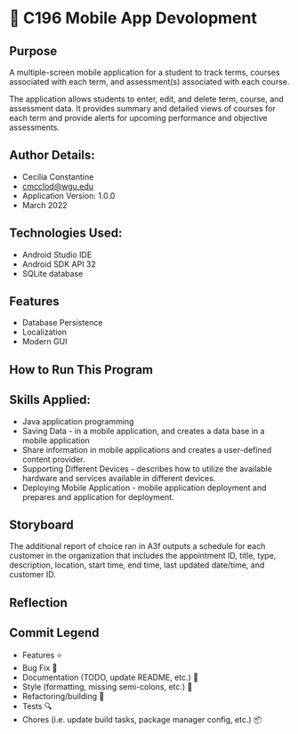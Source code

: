 # :calendar: C196 Mobile App Devolopment

## Purpose
A multiple-screen mobile application for a student to track terms, courses associated with each term, and assessment(s) associated with each course.

The application allows students to enter, edit, and delete term, course, and assessment data. It provides summary and detailed views of courses for each term and provide alerts for upcoming performance and objective assessments.


## Author Details:
- Cecilia Constantine
- cmcclod@wgu.edu
- Application Version: 1.0.0
- March 2022


## Technologies Used:
- Android Studio IDE
- Android SDK API 32
- SQLite database

## Features
* Database Persistence
* Localization
* Modern GUI


## How to Run This Program


## Skills Applied:
* Java application programming
* Saving Data - in a mobile application, and creates a data base in a mobile application
* Share information in mobile applications and creates a user-defined content provider.
* Supporting Different Devices - describes how to utilize the available hardware and services available in different devices.
* Deploying Mobile Application - mobile application deployment and prepares and application for deployment.

## Storyboard
The additional report of choice ran in A3f outputs a schedule for each customer in the organization that includes the appointment ID, title, type, description, location, start time, end time, last updated date/time, and customer ID.

## Reflection

## Commit Legend
* Features :star:
* Bug Fix :wrench:
* Documentation (TODO, update README, etc.) :scroll:
* Style (formatting, missing semi-colons, etc.) :art:
* Refactoring/building :construction:
* Tests :mag:
* Chores (i.e. update build tasks, package manager config, etc.) :package:





